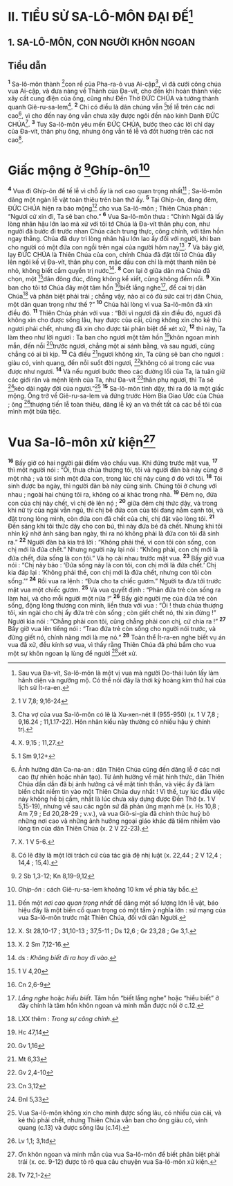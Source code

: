 # II. TIỂU SỬ SA-LÔ-MÔN ĐẠI ĐẾ[^1]
## 1. SA-LÔ-MÔN, CON NGƯỜI KHÔN NGOAN
## Tiểu dẫn
<sup><b>1</b></sup> Sa-lô-môn thành [^1*]con rể của Pha-ra-ô vua Ai-cập[^2], vì đã cưới công chúa vua Ai-cập, và đưa nàng về Thành của Đa-vít, cho đến khi hoàn thành việc xây cất cung điện của ông, cũng như Đền Thờ ĐỨC CHÚA và tường thành quanh Giê-ru-sa-lem[^3]. <sup><b>2</b></sup> Chỉ có điều là dân chúng vẫn [^2*]tế lễ trên các nơi cao[^4], vì cho đến nay ông vẫn chưa xây được ngôi đền nào kính Danh ĐỨC CHÚA[^5]. <sup><b>3</b></sup> Tuy Sa-lô-môn yêu mến ĐỨC CHÚA, bước theo các lời chỉ dạy của Đa-vít, thân phụ ông, nhưng ông vẫn tế lễ và đốt hương trên các nơi cao[^6].

# Giấc mộng ở [^3*]Ghíp-ôn[^7]
<sup><b>4</b></sup> Vua đi Ghíp-ôn để tế lễ vì chỗ ấy là nơi cao quan trọng nhất[^8] ; Sa-lô-môn dâng một ngàn lễ vật toàn thiêu trên bàn thờ ấy. <sup><b>5</b></sup> Tại Ghíp-ôn, đang đêm, ĐỨC CHÚA hiện ra báo mộng[^9] cho vua Sa-lô-môn ; Thiên Chúa phán : “Ngươi cứ xin đi, Ta sẽ ban cho.” <sup><b>6</b></sup> Vua Sa-lô-môn thưa : “Chính Ngài đã lấy lòng nhân hậu lớn lao mà xử với tôi tớ Chúa là Đa-vít thân phụ con, như người đã bước đi trước nhan Chúa cách trung thực, công chính, với tâm hồn ngay thẳng. Chúa đã duy trì lòng nhân hậu lớn lao ấy đối với người, khi ban cho người có một đứa con ngồi trên ngai của người hôm nay[^10]. <sup><b>7</b></sup> Và bây giờ, lạy ĐỨC CHÚA là Thiên Chúa của con, chính Chúa đã đặt tôi tớ Chúa đây lên ngôi kế vị Đa-vít, thân phụ con, mặc dầu con chỉ là một thanh niên bé nhỏ, không biết cầm quyền trị nước[^11]. <sup><b>8</b></sup> Con lại ở giữa dân mà Chúa đã chọn, một [^4*]dân đông đúc, đông không kể xiết, cũng không đếm nổi. <sup><b>9</b></sup> Xin ban cho tôi tớ Chúa đây một tâm hồn [^5*]biết lắng nghe[^12], để cai trị dân Chúa[^13] và phân biệt phải trái ; chẳng vậy, nào ai có đủ sức cai trị dân Chúa, một dân quan trọng như thế ?” <sup><b>10</b></sup> Chúa hài lòng vì vua Sa-lô-môn đã xin điều đó. <sup><b>11</b></sup> Thiên Chúa phán với vua : “Bởi vì ngươi đã xin điều đó, ngươi đã không xin cho được sống lâu, hay được của cải, cũng không xin cho kẻ thù ngươi phải chết, nhưng đã xin cho được tài phân biệt để xét xử, <sup><b>12</b></sup> thì này, Ta làm theo như lời ngươi : Ta ban cho ngươi một tâm hồn [^6*]khôn ngoan minh mẫn, đến nỗi [^7*]trước ngươi, chẳng một ai sánh bằng, và sau ngươi, cũng chẳng có ai bì kịp. <sup><b>13</b></sup> Cả điều [^8*]ngươi không xin, Ta cũng sẽ ban cho ngươi : giàu có, vinh quang, đến nỗi suốt đời ngươi, [^9*]không có ai trong các vua được như ngươi. <sup><b>14</b></sup> Và nếu ngươi bước theo các đường lối của Ta, là tuân giữ các giới răn và mệnh lệnh của Ta, như Đa-vít [^10*]thân phụ ngươi, thì Ta sẽ [^11*]kéo dài ngày đời của ngươi.”[^14] <sup><b>15</b></sup> Sa-lô-môn tỉnh dậy, thì ra đó là một giấc mộng. Ông trở về Giê-ru-sa-lem và đứng trước Hòm Bia Giao Ước của Chúa ; ông [^12*]thượng tiến lễ toàn thiêu, dâng lễ kỳ an và thết tất cả các bề tôi của mình một bữa tiệc.

# Vua Sa-lô-môn xử kiện[^15]
<sup><b>16</b></sup> Bấy giờ có hai người gái điếm vào chầu vua. Khi đứng trước mặt vua, <sup><b>17</b></sup> thì một người nói : “Ôi, thưa chúa thượng tôi, tôi và người đàn bà này cùng ở một nhà ; và tôi sinh một đứa con, trong lúc chị này cùng ở đó với tôi. <sup><b>18</b></sup> Tôi sinh được ba ngày, thì người đàn bà này cũng sinh. Chúng tôi ở chung với nhau ; ngoài hai chúng tôi ra, không có ai khác trong nhà. <sup><b>19</b></sup> Đêm nọ, đứa con của chị này chết, vì chị đè lên nó ; <sup><b>20</b></sup> giữa đêm chị thức dậy, và trong khi nữ tỳ của ngài vẫn ngủ, thì chị bế đứa con của tôi đang nằm cạnh tôi, và đặt trong lòng mình, còn đứa con đã chết của chị, chị đặt vào lòng tôi. <sup><b>21</b></sup> Đến sáng khi tôi thức dậy cho con bú, thì này đứa bé đã chết. Nhưng khi tôi nhìn kỹ nhờ ánh sáng ban ngày, thì ra nó không phải là đứa con tôi đã sinh ra.” <sup><b>22</b></sup> Người đàn bà kia trả lời : “Không phải thế, vì con tôi còn sống, con chị mới là đứa chết.” Nhưng người này lại nói : “Không phải, con chị mới là đứa chết, đứa sống là con tôi.” Và họ cãi nhau trước mặt vua. <sup><b>23</b></sup> Bấy giờ vua nói : “Chị này bảo : ‘Đứa sống này là con tôi, con chị mới là đứa chết.’ Chị kia đáp lại : ‘Không phải thế, con chị mới là đứa chết, nhưng con tôi còn sống.’” <sup><b>24</b></sup> Rồi vua ra lệnh : “Đưa cho ta chiếc gươm.” Người ta đưa tới trước mặt vua một chiếc gươm. <sup><b>25</b></sup> Và vua quyết định : “Phân đứa trẻ còn sống ra làm hai, và cho mỗi người một nửa !” <sup><b>26</b></sup> Bấy giờ người mẹ của đứa trẻ còn sống, động lòng thương con mình, liền thưa với vua : “Ôi ! thưa chúa thượng tôi, xin ngài cho chị ấy đứa trẻ còn sống ; còn giết chết nó, thì xin đừng !” Người kia nói : “Chẳng phải con tôi, cũng chẳng phải con chị, cứ chia ra !” <sup><b>27</b></sup> Bấy giờ vua lên tiếng nói : “Trao đứa trẻ còn sống cho người nói trước, và đừng giết nó, chính nàng mới là mẹ nó.” <sup><b>28</b></sup> Toàn thể Ít-ra-en nghe biết vụ án vua đã xử, đều kính sợ vua, vì thấy rằng Thiên Chúa đã phú bẩm cho vua một sự khôn ngoan lạ lùng để người [^13*]xét xử.

[^1]: Sau vua Đa-vít, Sa-lô-môn là một vị vua mà người Do-thái luôn lấy làm hãnh diện và ngưỡng mộ. Có thể nói đây là thời kỳ hoàng kim thứ hai của lịch sử Ít-ra-en.
[^2]: Cha vợ của vua Sa-lô-môn có lẽ là Xu-xen-nét II (955-950) (x. 1 V 7,8 ; 9,16.24 ; 11,1.17-22). Hôn nhân kiểu này thường có nhiều hậu ý chính trị.
[^3]: X. 9,15 ; 11,27.
[^4]: Ảnh hưởng dân Ca-na-an : dân Thiên Chúa cũng đến dâng lễ ở các nơi cao (tự nhiên hoặc nhân tạo). Từ ảnh hưởng về mặt hình thức, dân Thiên Chúa dần dần đã bị ảnh hưởng cả về mặt tinh thần, và việc ấy đã làm biến chất niềm tin vào một Thiên Chúa duy nhất ! Vì thế, tuy lúc đầu việc này không hề bị cấm, nhất là lúc chưa xây dựng được Đền Thờ (x. 1 V 5,15-19), nhưng về sau các ngôn sứ đã phản ứng mạnh mẽ (x. Hs 10,8 ; Am 7,9 ; Ed 20,28-29 ; v.v.), và vua Giô-si-gia đã chính thức huỷ bỏ những nơi cao và những ảnh hưởng ngoại giáo khác đã tiêm nhiễm vào lòng tin của dân Thiên Chúa (x. 2 V 22-23).
[^5]: X. 1 V 5-6.
[^6]: Có lẽ đây là một lời trách cứ của tác giả đệ nhị luật (x. 22,44 ; 2 V 12,4 ; 14,4 ; 15,4).
[^7]: <i>Ghíp-ôn</i> : cách Giê-ru-sa-lem khoảng 10 km về phía tây bắc.
[^8]: Đến một <i>nơi cao quan trọng nhất</i> để dâng một số lượng lớn lễ vật, báo hiệu đây là một biến cố quan trọng có một tầm ý nghĩa lớn : sứ mạng của vua Sa-lô-môn trước mặt Thiên Chúa, đối với dân Người.
[^9]: X. St 28,10-17 ; 31,10-13 ; 37,5-11 ; Ds 12,6 ; Gr 23,28 ; Ge 3,1.
[^10]: X. 2 Sm 7,12-16.
[^11]: ds : <i>Không biết đi ra hay đi vào</i>.
[^12]: <i>Lắng nghe</i> hoặc <i>hiểu biết</i>. Tâm hồn “biết lắng nghe” hoặc “hiểu biết” ở đây chính là tâm hồn khôn ngoan và minh mẫn được nói ở c.12.
[^13]: LXX thêm : <i>Trong sự công chính</i>.
[^14]: Vua Sa-lô-môn không xin cho mình được sống lâu, có nhiều của cải, và kẻ thù phải chết, nhưng Thiên Chúa vẫn ban cho ông giàu có, vinh quang (c.13) và được sống lâu (c.14).
[^15]: Ơn khôn ngoan và minh mẫn của vua Sa-lô-môn để biết phân biệt phải trái (x. cc. 9-12) được tỏ rõ qua câu chuyện vua Sa-lô-môn xử kiện.
[^1*]: 1 V 7,8; 9,16-24
[^2*]: 1 Sm 9,12+
[^3*]: 2 Sb 1,3-12; Kn 8,19–9,12
[^4*]: 1 V 4,20
[^5*]: Cn 2,6-9
[^6*]: Hc 47,14
[^7*]: Gv 1,16
[^8*]: Mt 6,33
[^9*]: Gv 2,4-10
[^10*]: Cn 3,12
[^11*]: Đnl 5,33
[^12*]: Lv 1,1; 3,1tđ
[^13*]: Tv 72,1-2
